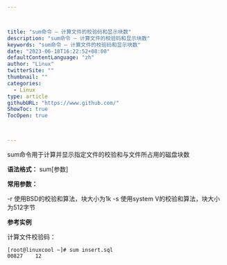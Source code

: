 ```yaml
---



title: "sum命令 – 计算文件的校验码和显示块数"
description: "sum命令 – 计算文件的校验码和显示块数"
keywords: "sum命令 – 计算文件的校验码和显示块数"
date: "2023-06-18T16:22:52+08:00"
defaultContentLanguage: "zh"
author: "Linux"
twitterSite: ""
thumbnail: ""
categories:
  - Linux
type: article
githubURL: "https://www.github.com/"
ShowToc: true
TocOpen: true



---
```


sum命令用于计算并显示指定文件的校验和与文件所占用的磁盘块数

**语法格式：** sum[参数]

**常用参数：**

-r 使用BSD的校验和算法，块大小为1k -s 使用system V的校验和算法，块大小为512字节

**参考实例**

计算文件校验码：

```
[root@linuxcool ~]# sum insert.sql
00827    12
```